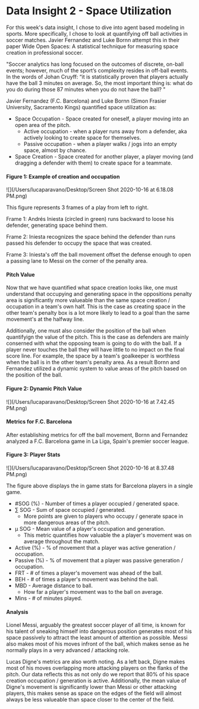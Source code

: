 # Data Insight 2 - Space Utilization



For this week's data insight, I chose to dive into agent based modeling in sports. More specifically, I chose to look at quantifying off ball activities in soccer matches. Javier Fernandez and Luke Bornn attempt this in their paper Wide Open Spaces: A statistical technique for measuring space creation in professional soccer. 

"Soccer analytics has long focused on the outcomes of discrete, on-ball events; however, much of the sport’s complexity resides in off-ball events. In the words of Johan Cruyff: “it is statistically proven that players actually have the ball 3 minutes on average. So, the most important thing is: what do you do during those 87 minutes when you do not have the ball? "

Javier Fernandez (F.C. Barcelona) and Luke Bornn (Simon Frasier University, Sacramento Kings) quantified space utilization as:

* Space Occupation - Space created for oneself, a player moving into an open area of the pitch.
  * Active occupation - when a player runs away from a defender, aka actively looking to create space for themselves.
  * Passive occupation - when a player walks / jogs into an empty space, almost by chance.
* Space Creation - Space created for another player, a player moving (and dragging a defender with them) to create space for a teammate.



#### Figure 1: Example of creation and occupation

![](/Users/lucaparavano/Desktop/Screen Shot 2020-10-16 at 6.18.08 PM.png)

This figure represents 3 frames of a play from left to right. 

Frame 1:  Andrés Iniesta (circled in green) runs backward to loose his defender, generating space behind them. 

Frame 2: Iniesta recognizes the space behind the defender than runs passed his defender to occupy the space that was created.

Frame 3: Iniesta's off the ball movement offset the defense enough to open a passing lane to Messi on the corner of the penalty area.



#### Pitch Value

Now that we have quantified what space creation looks like, one must understand that occupying and generating space in the oppositions penalty area is significantly more valueable than the same space creation / occupation in a team's own half. This is the case as creating space in the other team's penalty box is a lot more likely to lead to a goal than the same movement's at the halfway line.



Additionally, one must also consider the position of the ball when quantifyign the value of the pitch. This is the case as defenders are mainly conserned with what the opposing team is going to do with the ball. If a player never touches the ball they will have little to no impact on the final score line. For example, the space by a team's goalkeeper is worthless when the ball is in the other team's penalty area. As a result Bornn and Fernandez utilized a dynamic system to value areas of the pitch based on the position of the ball. 



#### Figure 2: Dynamic Pitch Value

![](/Users/lucaparavano/Desktop/Screen Shot 2020-10-16 at 7.42.45 PM.png)



#### Metrics for F.C. Barcelona 



After establishing metrics for off the ball movement, Bornn and Fernandez analyzed a F.C. Barcelona game in La Liga, Spain's premier soccer league.



#### Figure 3: Player Stats

![](/Users/lucaparavano/Desktop/Screen Shot 2020-10-16 at 8.37.48 PM.png)

The figure above displays the in game stats for Barcelona players in a single game.

* #SOG (%) - Number of times a player occupied / generated space.
* ∑ SOG - Sum of space occupied / generated.
  * More points are given to players who occupy / generate space in more dangerous areas of the pitch.
* μ SOG - Mean value of a player's occupation and generation.
  * This metric quantifies how valuable the a player's movement was on average throughout the match.
* Active (%)  - % of movement that a player was active generation / occupation.
* Passive (%) - % of movement that a player was passive generation / occupation.
* FRT - # of times a player's movement was ahead of the ball.
* BEH - # of times a player's movement was behind the ball.
* MBD - Average distance to ball. 
  * How far a player's movement was to the ball on average. 
* Mins - # of minutes played.



#### Analysis

Lionel Messi, arguably the greatest soccer player of all time, is known for his talent of sneaking himself into dangerous position generates most of his space passively to attract the least amount of attention as possible. Messi also makes most of his moves infront of the ball, which makes sense as he normally plays in a very advanced / attacking role. 

Lucas Digne's metrics are also worth noting. As a left back, Digne makes most of his moves overlapping more attacking players on the flanks of the pitch. Our data reflects this as not only do we report that 80% of his space creation occupation / generation is active. Additionally, the mean value of Digne's movement is significantly lower than Messi or other attacking players, this makes sense as space on the edges of the field will almost always be less valueable than space closer to the center of the field.
